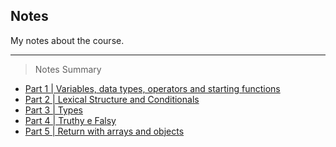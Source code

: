 ## Notes

My notes about the course.

---

> Notes Summary

* [Part 1 | Variables, data types, operators and starting functions](classes/part-1.md)
* [Part 2 | Lexical Structure and Conditionals](classes/part-2.md)
* [Part 3 | Types](classes/part-3.md)
* [Part 4 | Truthy e Falsy](classes/part-4.md)
* [Part 5 | Return with arrays and objects ](classes/part-5.md)
